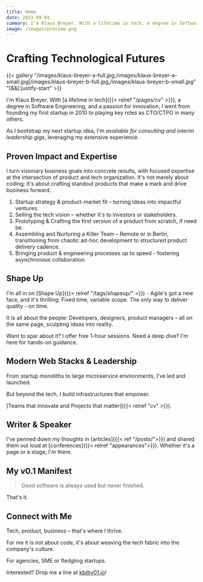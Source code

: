 ```yaml
---
title: Home
date: 2023-09-01
summary: I'm Klaus Breyer. With a lifetime in tech, a degree in Software Engineering, and a passion for innovation, I went from founding my first startup in 2010 to playing key roles as CTO/CTPO in many others.
image: /images/preview.png
---
```


# Crafting Technological Futures

{{< gallery "/images/klaus-breyer-a-full.jpg,/images/klaus-breyer-a-small.jpg|/images/klaus-breyer-b-full.jpg,/images/klaus-breyer-b-small.jpg" "[&&]:justify-start" >}}

I'm Klaus Breyer. With [a lifetime in tech]({{< relref "/pages/cv" >}}), a degree in Software Engineering, and a passion for innovation, I went from founding my first startup in 2010 to playing key roles as CTO/CTPO in many others.

As I bootstrap my next startup idea, I'm _available for consulting and interim leadership gigs_, leveraging my extensive experience.

## Proven Impact and Expertise

I turn visionary business goals into concrete results, with focused expertise at the intersection of product and tech organization.
It's not merely about coding; it's about crafting standout products that make a mark and drive business forward.

1. Startup strategy & product-market fit – turning ideas into impactful ventures.
1. Selling the tech vision – whether it's to investors or stakeholders.
1. Prototyping & Crafting the first version of a product from scratch, if need be.
1. Assembling and Nurturing a Killer Team – Remote or in Berlin, transitioning from chaotic ad-hoc development to structured product delivery cadence.
1. Bringing product & engineering processes up to speed - fostering asynchronous collaboration.

## Shape Up

I'm all in on [Shape Up]({{< relref "/tags/shapeup/" >}}) - Agile's got a new face, and it's thrilling: Fixed time, variable scope. The only way to deliver quality - on time.

It is all about the people: Developers, designers, product managers – all on the same page, sculpting ideas into reality.

Want to spar about it? I offer free 1-hour sessions. Need a deep dive? I'm here for hands-on guidance.

## Modern Web Stacks & Leadership

From startup monoliths to large microservice environments, I've led and launched.

But beyond the tech, I build infrastructures that empower.

[Teams that innovate and Projects that matter]({{< relref "cv" >}}).

## Writer & Speaker

I've penned down my thoughts in [articles]({{< ref "/posts/">}}) and shared them out loud at [conferences]({{< relref "appearances">}}). Whether it's a page or a stage, I'm there.

## My v0.1 Manifest

> Good software is always used but never finished.

That's it.

## Connect with Me

Tech, product, business – that's where I thrive.

For me it is not about code, it's about weaving the tech fabric into the company's culture.

For agencies, SME or fledgling startups.

Interested? Drop me a line at [kb@v01.io](mailto:kb@v01.io)!
